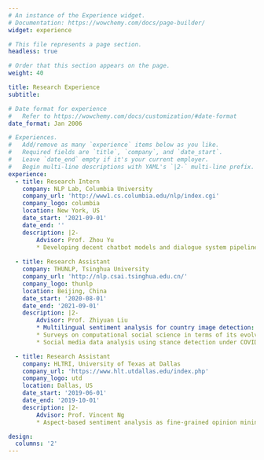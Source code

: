 ```yaml
---
# An instance of the Experience widget.
# Documentation: https://wowchemy.com/docs/page-builder/
widget: experience

# This file represents a page section.
headless: true

# Order that this section appears on the page.
weight: 40

title: Research Experience
subtitle:

# Date format for experience
#   Refer to https://wowchemy.com/docs/customization/#date-format
date_format: Jan 2006

# Experiences.
#   Add/remove as many `experience` items below as you like.
#   Required fields are `title`, `company`, and `date_start`.
#   Leave `date_end` empty if it's your current employer.
#   Begin multi-line descriptions with YAML's `|2-` multi-line prefix.
experience:
  - title: Research Intern
    company: NLP Lab, Columbia University
    company_url: 'http://www1.cs.columbia.edu/nlp/index.cgi'
    company_logo: columbia
    location: New York, US
    date_start: '2021-09-01'
    date_end: ''
    description: |2-
        Advisor: Prof. Zhou Yu
        * Developing decent chatbot models and dialogue system pipelines to guide and help those physically inactive people via interactive and instructional natural language conversations. 
        
  - title: Research Assistant
    company: THUNLP, Tsinghua University
    company_url: 'http://nlp.csai.tsinghua.edu.cn/'
    company_logo: thunlp
    location: Beijing, China
    date_start: '2020-08-01'
    date_end: '2021-09-01'
    description: |2-
        Advisor: Prof. Zhiyuan Liu
        * Multilingual sentiment analysis for country image detection: a case study of China
        * Surveys on computational social science in terms of its evolving representation from symbols to embeddings
        * Social media data analysis using stance detection under COVID-19

  - title: Research Assistant
    company: HLTRI, University of Texas at Dallas
    company_url: 'https://www.hlt.utdallas.edu/index.php'
    company_logo: utd
    location: Dallas, US
    date_start: '2019-06-01'
    date_end: '2019-10-01'
    description: |2-
        Advisor: Prof. Vincent Ng
        * Aspect-based sentiment analysis as fine-grained opinion mining in e-commerce product reviews

design:
  columns: '2'
---
```

